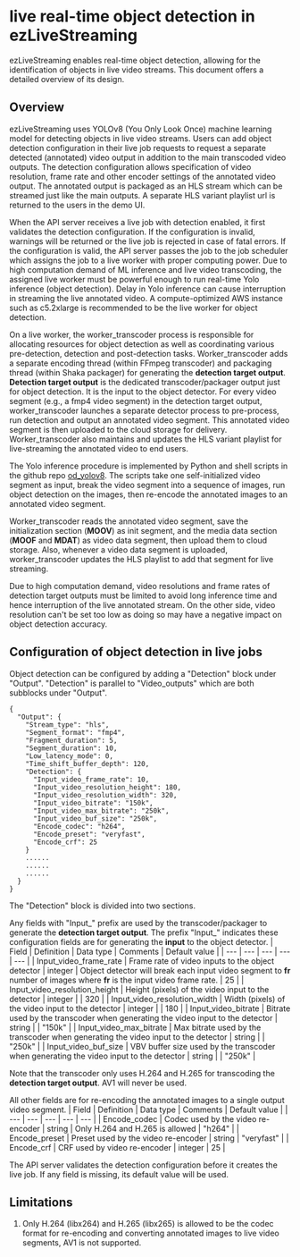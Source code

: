 # live real-time object detection in ezLiveStreaming
ezLiveStreaming enables real-time object detection, allowing for the identification of objects in live video streams. This document offers a detailed overview of its design.

## Overview
ezLiveStreaming uses YOLOv8 (You Only Look Once) machine learning model for detecting objects in live video streams. Users can add object detection configuration in their live job requests to request a separate detected (annotated) video output in addition to the main transcoded video outputs. The detection configuration allows specification of video resolution, frame rate and other encoder settings of the annotated video output. The annotated output is packaged as an HLS stream which can be streamed just like the main outputs. A separate HLS variant playlist url is returned to the users in the demo UI.

When the API server receives a live job with detection enabled, it first validates the detection configuration. If the configuration is invalid, warnings will be returned or the live job is rejected in case of fatal errors. If the configuration is valid, the API server passes the job to the job scheduler which assigns the job to a live worker with proper computing power. Due to high computation demand of ML inference and live video transcoding, the assigned live worker must be powerful enough to run real-time Yolo inference (object detection). Delay in Yolo inference can cause interruption in streaming the live annotated video. A compute-optimized AWS instance such as c5.2xlarge is recommended to be the live worker for object detection.

On a live worker, the worker_transcoder process is responsible for allocating resources for object detection as well as coordinating various pre-detection, detection and post-detection tasks. Worker_transcoder adds a separate encoding thread (within FFmpeg transcoder) and packaging thread (within Shaka packager) for generating the **detection target output**. **Detection target output** is the dedicated transcoder/packager output just for object detection. It is the input to the object detector. For every video segment (e.g., a fmp4 video segment) in the detection target output, worker_transcoder launches a separate detector process to pre-process, run detection and output an annotated video segment. This annotated video segment is then uploaded to the cloud storage for delivery. Worker_transcoder also maintains and updates the HLS variant playlist for live-streaming the annotated video to end users.

The Yolo inference procedure is implemented by Python and shell scripts in the github repo [od_yolov8](https://github.com/maxutility2011/od_yolov8). The scripts take one self-initialized video segment as input, break the video segment into a sequence of images, run object detection on the images, then re-encode the annotated images to an annotated video segment. 

Worker_transcoder reads the annotated video segment, save the initialization section (**MOOV**) as init segment, and the media data section (**MOOF** and **MDAT**) as video data segment, then upload them to cloud storage. Also, whenever a video data segment is uploaded, worker_transcoder updates the HLS playlist to add that segment for live streaming. 

Due to high computation demand, video resolutions and frame rates of detection target outputs must be limited to avoid long inference time and hence interruption of the live annotated stream. On the other side, video resolution can't be set too low as doing so may have a negative impact on object detection accuracy.

## Configuration of object detection in live jobs
Object detection can be configured by adding a "Detection" block under "Output". "Detection" is parallel to "Video_outputs" which are both subblocks under "Output".
```
{
  "Output": {
    "Stream_type": "hls",
    "Segment_format": "fmp4",
    "Fragment_duration": 5,
    "Segment_duration": 10,
    "Low_latency_mode": 0,
    "Time_shift_buffer_depth": 120,
    "Detection": {
      "Input_video_frame_rate": 10,
      "Input_video_resolution_height": 180,
      "Input_video_resolution_width": 320,
      "Input_video_bitrate": "150k",
      "Input_video_max_bitrate": "250k",
      "Input_video_buf_size": "250k",
      "Encode_codec": "h264",
      "Encode_preset": "veryfast",
      "Encode_crf": 25
    }
    ......
    ......
    ......
  }
}
```
The "Detection" block is divided into two sections. 

Any fields with "Input_" prefix are used by the transcoder/packager to generate the **detection target output**. The prefix "Input_" indicates these configuration fields are for generating the **input** to the object detector.
| Field | Definition | Data type | Comments | Default value |
| --- | --- | --- | --- | --- |
| Input_video_frame_rate | Frame rate of video inputs to the object detector | integer | Object detector will break each input video segment to **fr** number of images where **fr** is the input video frame rate. | 25 |
| Input_video_resolution_height | Height (pixels) of the video input to the detector | integer | | 320 |
| Input_video_resolution_width | Width (pixels) of the video input to the detector | integer | | 180 |
| Input_video_bitrate | Bitrate used by the transcoder when generating the video input to the detector | string | | "150k" |
| Input_video_max_bitrate | Max bitrate used by the transcoder when generating the video input to the detector | string | | "250k" |
| Input_video_buf_size | VBV buffer size used by the transcoder when generating the video input to the detector | string | | "250k" |

Note that the transcoder only uses H.264 and H.265 for transcoding the **detection target output**. AV1 will never be used.

All other fields are for re-encoding the annotated images to a single output video segment. 
| Field | Definition | Data type | Comments | Default value |
| --- | --- | --- | --- | --- |
| Encode_codec | Codec used by the video re-encoder | string | Only H.264 and H.265 is allowed | "h264" |
| Encode_preset | Preset used by the video re-encoder | string | "veryfast" | 
| Encode_crf | CRF used by video re-encoder | integer | 25 | 

The API server validates the detection configuration before it creates the live job. If any field is missing, its default value will be used. 

## Limitations
1. Only H.264 (libx264) and H.265 (libx265) is allowed to be the codec format for re-encoding and converting annotated images to live video segments, AV1 is not supported.